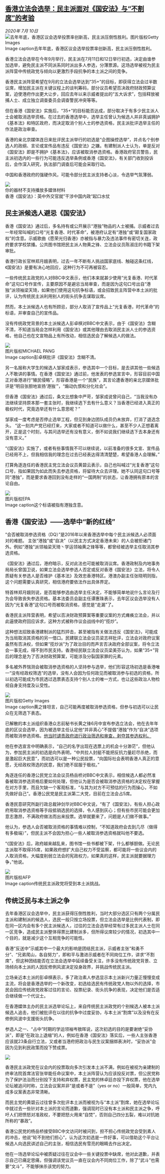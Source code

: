 <!--1594356358000-->
[香港立法会选举：民主派面对《国安法》与“不割席”的考验](http://www.bbc.com/zhongwen/simp/chinese-news-53345650)
------

<div><i>2020年 7月 10日</i></div><div><div class="story-body__inner" property="articleBody"><div class="media-landscape has-caption full-width lead"><span class="image-and-copyright-container"><img class="js-image-replace" alt="去年年底，香港区议会选举投票率创新高，民主派压倒性胜利。" src="https://images.weserv.nl/?url=ichef.bbci.co.uk/news/640/cpsprodpb/A2EE/production/_113301714_hi058205351.jpg"><span class="off-screen">图片版权</span><span class="story-image-copyright">Getty Images</span></span><figcaption class="media-caption"><span class="off-screen">Image caption</span><span class="media-caption__text">去年年底，香港区议会选举投票率创新高，民主派压倒性胜利。</span></figcaption></div><p class="story-body__introduction">香港立法会选举在今年9月举行，民主派在7月11日和12日举行初选，决定由谁参加选举，避免民主派不同派系同时派出多人参选，分薄票源。这场选举被视为民主派阵营中传统政党与倾向以更激烈手段抗争的本土派之间的竞争。</p><div id="bbccom_mpu_3" class="bbccom_slot mpu-ad" aria-hidden="true"><div class="bbccom_advert"></div></div><p>香港民主派阵营希望在9月的立法会选举达到“35+”的目标，即获得立法会过半数议席，增加民主派在关键议程上的谈判筹码，部分议员希望否决政府财政预算议案，迫使港府作出更大让步，回应去年以来示威者提出的“五大诉求”，包括释放被捕人士、成立独立调查委员会调查警民冲突等等。</p><p>但在香港《国安法》实施后，“35+”的目标能否达成，部分取决于有多少民主派人士会被取消选举资格。在过去的香港选举中，选举主任曾认为候选人并非真诚拥护《基本法》和特区政府，而决定取消个别人士的参选资格，民主派批评选举主任的作法是政治审查。</p><div id="bbccom_mpu_1_2" class="bbccom_slot mpu-ad" aria-hidden="true"><div class="bbccom_advert"></div></div><p>香港的亲北京媒体连日来批评民主派举行的初选是“企图操控选举”，并点名个别参选人的政纲、言论或宣传品有违反《国安法》之嫌。有建制派人士认为，单是反对《国安法》即是不拥护《基本法》，应该被取消参选资格。香港政府官员警告，民主派初选内的一些行为可能违反选举条例或香港《国安法》，有关部门收到投诉后，会作深入研究，执法部门调查后可能会采取行动。</p><p>中国和香港政府的强硬作风，可能令部分民主派支持者心淡，令选举气氛薄弱。</p><div class="media-with-caption"><div class="player-with-placeholder"><img class="media-placeholder player-with-placeholder__image narrative-video-placeholder" src="https://images.weserv.nl/?url=ichef.bbci.co.uk/images/ic/720x405/p08k4lb1.jpg"><div class="player-with-placeholder__caption">你的器材不支持播放多媒体材料</div><div class="player-with-placeholder"><div class="media-player-wrapper"><div class="js-media-player-unprocessed media-player" data-playable='{"settings":{"counterName":"zhongwensimp.chinese_news.story.53345650.page","edition":"Asia","pageType":"eav2","uniqueID":"53345650","ui":{"locale":{"lang":"zh-hans"}},"externalEmbedUrl":"https:\/\/www.bbc.com\/zhongwen\/simp\/chinese-news-53345650\/embed","insideIframe":false,"statsObject":{"clipPID":"p08k4gbw"},"playlistObject":{"title":"\u9999\u6e2f\u300a\u56fd\u5b89\u6cd5\u300b\uff1a\u82f1\u4e2d\u5916\u4ea4\u5b98\u5c31\u201d\u5e72\u6d89\u4e2d\u56fd\u5185\u653f\u201c\u8d77\u53e3\u6c34\u4ed7","holdingImageURL":"https:\/\/ichef.bbci.co.uk\/images\/ic\/$recipe\/p08k4lb1.jpg","guidance":"","embedRights":"allowed","summary":"\u9999\u6e2f\u300a\u56fd\u5b89\u6cd5\u300b\uff1a\u82f1\u4e2d\u5916\u4ea4\u5b98\u5c31\u201d\u5e72\u6d89\u4e2d\u56fd\u5185\u653f\u201c\u8d77\u53e3\u6c34\u4ed7","liveRewind":false,"simulcast":false,"items":[{"vpid":"p08k4l7x","live":false,"duration":194,"kind":"programme"}]}},"otherSettings":{"advertisingAllowed":true,"continuousPlayCfg":{"enabled":false},"isAutoplayOnForAudience":false}}'></div></div></div></div>    <figcaption class="media-with-caption__caption"><span class="off-screen"></span>香港《国安法》：英中外交官就”干涉中国内政“起口水仗</figcaption></div><h2 class="story-body__crosshead">民主派候选人避忌《国安法》</h2><p>香港《国安法》通过后，多名持有或公开展示“港独”物品的人士被捕。示威者过去一年经常叫喊的口号“光复香港、时代革命”，被港府认定有“港独”或“颠复国家政权”的含意。示威歌曲《愿荣光归香港》亦被指与暴力及违法事件有密切关连，政府要求学校禁播。公共图书馆把民主派人物黄之锋、立法会议员陈淑庄的书籍下架审批。</p><p>香港行政长官林郑月娥表明，过去一年不断有人挑战国家底线、触碰这条红线，《国安法》是要有决心地回应，这种行为不可再被容忍。</p><p>一些传统民主政党的人对BBC中文表示，他们本来就甚少使用“光复香港、时代革命”这句口号作宣传，主要原因不是避忌当局审查，而是因为这句口号出自“港独”派领袖梁天琦，如果他们使用这句抗争标语，或会招致民主阵营中本土派的批评，认为传统民主派利用别人的街头抗争去谋取议席。</p><p>然而，本土派候选人也有所顾忌，部分人取消了宣传品上“光复香港，时代革命”的标语，并审查自己的宣传品。</p><p>没有传统政党背景的本土派候选人彭卓棋对BBC中文表示，由于《国安法》含糊不清，不知道当局会怎样利用《国安法》或其他理由去取消民主派人士的参选资格，他自己也在文宣物品上有所改动，相信选民会了解候选人的做法。</p><div class="media-landscape has-caption full-width"><span class="image-and-copyright-container"><img src="https://images.weserv.nl/?url=ichef.bbci.co.uk/news/640/cpsprodpb/16256/production/_113301709_106984149_275518363782764_1935294620237637078_n.jpg"><br><span class="off-screen">图片版权</span><span class="story-image-copyright">MICHAEL PANG</span></span><figcaption class="media-caption"><span class="off-screen">Image caption</span><span class="media-caption__text">彭卓棋批评《国安法》含糊不清。</span></figcaption></div><p>另一名报称大学生的候选人邹家成表示，参选其中一个目标，是去讲其他一些候选人不敢讲的事情。在香港《国安法》通过前，他发表的参选宣言中，形容目前中国正对香港进行“殖民侵略”，形容香港是一个“民族”，其言论遭香港的亲北京媒体批评是“明目张胆地宣扬‘港独’”，“煽动仇恨和分化社会”。</p><p>但香港《国安法》通过后，条文比想象中严苛，邹家成说曾问自己，“当我没有办法继续坚持原本那一套主张时，我继续选下去有什么意义？当香港已经进入真正的极权时代，究竟选举还有什么意思呢？”</p><p>邹家成一度考虑是否停止选举工程，但见到身边团队成员仍未放弃，打消了退选念头。 “这一刻共产党已经打来，大家或者不知道可以做什么，甚至不少人正想着离开，正是这个时刻，与其问选举还有没有意义，倒不如说我们继续选下去本身还有没有意义。”</p><p>“《国安法》实施了，或者有些事情我不可以继续说，以前准备的很多文宣、宣传品已经用不上，但我相信我的理念在过去已经表达得清清楚楚，希望香港人会理解。”</p><p>打算角逐连任的香港民主党立法会议员黄碧云表示，自己也叫喊过“光复香港”这句口号，指如果因为如此而失去参选资格，将留待大众去评理。她不认同这句口号等同“港独”，而是要求香港回到没有走样的“一国两制”的状态，让香港拥有原本的言论自由。</p><div class="media-landscape has-caption full-width"><span class="image-and-copyright-container"><img src="https://images.weserv.nl/?url=ichef.bbci.co.uk/news/640/cpsprodpb/F10E/production/_113301716_hi062227515.jpg"><br><span class="off-screen">图片版权</span><span class="story-image-copyright">EPA</span></span><figcaption class="media-caption"><span class="off-screen">Image caption</span><span class="media-caption__text">这个标语被指有港独含意。</span></figcaption></div><h2 class="story-body__crosshead">香港《国安法》——选举中“新的红线”</h2><p>“会否被取消参选资格（DQ）”是2016年以来香港选举中每个民主派候选人必须面对的难题。 主张“港独”或“自决”（以民主方式决定香港未来）的人会被拒诸门外。例如“港独”派领袖梁天琦丶学运领袖黄之锋等等，都曾经被选举主任取消其参选资格。</p><p>《国安法》通过后，港府暗示，反对此法也可能被取消议席。香港政制及内地事务局局长曾国卫说，如果立法会选举参选人否定或反对香港《国安法》立法，将令人质疑有关参选人是否维护《基本法》及效忠香港特区。港澳办副主任张晓明则指，这个问题需要认真研究，相信港府要依法作出具体界定。</p><p>特首林郑月娥则说，是否能够参选由选举主任决定，不能够简单地说什么言论及行为会导致丧失参选资格。基本法委员会副主任谭惠珠表示，去年区议会选举没有人因为“光复香港”这句口号而被取消资格，感觉是“走漏”了。</p><p>香港民主派阵营表明，希望以否决财政预算案等重要议案的方式瘫痪立法会，并以此逼使政府回应诉求，这种方式被称作议会战线中的“揽炒”。</p><p>这种想法招致香港建制派的猛烈抨击，甚至被指有关做法违反《国安法》，可能成为当局取消其资格的另一借口。民建联立法会议员梁志祥批评，立法会对政府议案虽然有否决权，但如果“揽炒派”为了政治目的而声言否决政府全部议案，将令立法会一事无成，得不到市民支持。香港经民联立法会议员梁美芬认为，如果“35+”背后的理念是为了否决财政预算案，可能涉及分裂国家罪的元素。</p><p>多名被外界惴测会被取消参选资格的人坚持参与选举，他们形容这场初选是香港唯一“没有经政权筛选”的选举，没有人会因为任何政见而被取消参与初选的资格，所以初选可能成为市民透过选票表态支持个别人士的唯一方式，也让这些政治人物检视自身支持度及认受性。</p><div class="media-landscape has-caption full-width"><span class="image-and-copyright-container"><img src="https://images.weserv.nl/?url=ichef.bbci.co.uk/news/640/cpsprodpb/54CE/production/_113301712_hi062031756.jpg"><br><span class="off-screen">图片版权</span><span class="story-image-copyright">Getty Images</span></span><figcaption class="media-caption"><span class="off-screen">Image caption</span><span class="media-caption__text">黄之锋坦言，自己可能再度被取消参选资格，但参与初选可以让民众在无筛选下表态。</span></figcaption></div><p>已解散的本土派组织香港众志前秘书长黄之锋6月中宣布参选立法会，他在去年年底的区议会选举，因为被选举主任认定他“并非真心”不提倡“港独”作为“自决”选项而被取消参选资格。<a href="https://www.bbc.com/zhongwen/simp/chinese-news-50217675" class="story-body__link">他当时谴责政府进行政治筛选和审查，剥夺其参选权利。</a></p><p>他在参选宣言中明确表示，“自己的名字出现在选票上的机会十分渺茫”，但他认为，参加民主派的初选是向外表明，“中共拉人封艇不能把反抗力量赶尽杀绝，而是激起巨大民意”，而初选可以是一种公民投票，“向国际社会表明香港人真正的意愿，无经政权筛选的民意，我们绝不屈服于极权。”</p><p>角逐连任的香港公民党立法会议员杨岳桥对BBC中文表示，相信候选人都必然准备被取消参选资格后要如何处理，但他认为是否会被取消参选资格的决定权在掌握在对方手里，而且欠缺一个客观标准，“与其为对方不可预估的行为而操心，不如先做好自己”。香港公民党是民主派第二大党，目前在立法会占5席。</p><p>香港民意研究所副行政总裁钟剑华对BBC中文说，“有了《国安法》，有些人担心政府用取消参选资格等手段抵销选民的选择，令人感到灰心；但有些市民可能会更加意志激昂，不满政府做法而出来投票。选举就要来了，问题是人们做不做事。”</p><p>他认为，参选人会否被取消资格的事情难以控制，“不知道政府会去到几尽（做得有多极端）”，但民主派不会因为担心一些人被取消参选资格就叫他不要选。</p><p>“《国安法》后，政府越来越乱来，图书馆一些书都被下架，什么都够胆做。无论民主派取不取得35席，如果政府想扩大自己权力不受监察，都可能将一些议会内的人取消资格，大幅度削弱立法会的宪政权力，如果真的这样，民主派就要据理力争，”他说。</p><div class="media-landscape has-caption full-width"><span class="image-and-copyright-container"><img src="https://images.weserv.nl/?url=ichef.bbci.co.uk/news/640/cpsprodpb/3E26/production/_113301951_hi061786380.jpg"><br><span class="off-screen">图片版权</span><span class="story-image-copyright">AFP</span></span><figcaption class="media-caption"><span class="off-screen">Image caption</span><span class="media-caption__text">传统民主派政党将受到本土派挑战。</span></figcaption></div><h2 class="story-body__crosshead">传统泛民与本土派之争</h2><p>去年香港区议会选举中，民主派获得压倒性胜利，当时大部分选区只有两个分属民主派和建制派的候选人，选民一般只按立场投票，但立法会选举是比例代表制，即在同一区内会有多个民主派候选人，过往的立法会选举经常有过多民主派人士在同一区竞争，造成民主派整体得票比建制派多，但所得议席较少的情况，初选其中一个目的，就是减少这个互相竞争的可能性。</p><p>香港“反送中”示威其中一个最大的影响是团结民主派，示威者主张“和勇不分”、“兄弟爬山，各自努力”，即和平与激进示威者在不同岗位工作，讲求“不割席”，但这种团结能否在立法会选举中延续备受关注，许多没有传统政党背景、立场倾向本土派的人因反修例风波决定投身政界，并挑战传统民主派。</p><p>立场亲近本土派的彭卓棋表示，多了政治素人参选显示本土派新兴力量正慢慢变成主流，将会是香港选举的一个新改变，初选给选民有传统政党人物以外的选择，市民会因应传统政党政客过往的言论、投票纪录、街头抗争的表现，决定他们是否适合继续做一个代议士。</p><p>在香港媒体主办的民主派选举论坛上，来自传统民主派政党的个别候选人被本土派候选人追击，他们被批评在以往的抗争中过度妥协，与本土派“割席”以及没有在反修例风波中支援街头抗争。</p><p>参选人之一、“占中”时期的学运领袖岑敖晖说，这次初选的目的是要谢绝“妥协派”，即是“在政治上退缩”的人，例如在香港《国安法》落实后，一些人主张香港应该就23条自行立法，又或者当港府把政治与民生议案捆绑表决时，“妥协派”会因为见到利民政策而投下赞成票。</p><div class="media-landscape no-caption full-width"><span class="image-and-copyright-container"><img src="https://images.weserv.nl/?url=ichef.bbci.co.uk/news/640/cpsprodpb/139DC/production/_113284308_hk_legco_seats_chart640-nc-1.png"><br></span></div><p>香港民主派政党在议会内的投票取向多次引发本土派不满，例如在被视为亲建制的终审法院首席法官张举能任命议案中，本土派阵营认为应该投反对票，但公民党称为了保护法治而分别投下支持和弃权票，民主党的林卓廷亦投下弃权票，他在选举论坛被追问时称，立法会议案并非“是或者不是”（yes or no）一般简单，党内九成多议案表态非常清晰。</p><p>而民主党的黄碧云过往曾多次批评本土派而被视为与“本土派”割席，她在选举论坛中就过去一些针对本土派的言论而道歉，强调现时已没有本土派和民主派之争，呼吁人们把愤怒对准政权，不要把怒火用来“自焚”，否则自己四分五裂，难以对抗她所称的“暴政”。</p><p>香港公民党的杨岳桥接受BBC中文访问时被问到，担不担心传统政党会受到素人的冲击，他说“轮不到他们担心”，认为这次初选是一件好事，可以借助这个平台让候选人向选民讲述自己的主张，相信选民有雪亮的眼睛去作出决定。</p><p>他在一场选举论坛中被质疑过往在议会中一些关键投票中缺席，他对此道歉，并表示自己已痛定思痛，但强调该党议员一直在议会内不同岗位工作，除了“武斗”也需要“文斗”，不能够抹杀该党的努力。</p></div></div>
